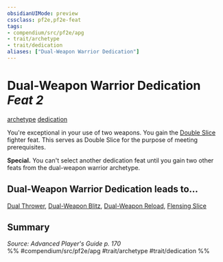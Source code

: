 ```yaml
---
obsidianUIMode: preview
cssclass: pf2e,pf2e-feat
tags:
- compendium/src/pf2e/apg
- trait/archetype
- trait/dedication
aliases: ["Dual-Weapon Warrior Dedication"]
---
```

# Dual-Weapon Warrior Dedication  *Feat 2*  
[archetype](archetype.md "Archetype Feat Trait")  [dedication](dedication.md "Dedication Feat Trait")  


You're exceptional in your use of two weapons. You gain the [Double Slice](double-slice.md) fighter feat. This serves as Double Slice for the purpose of meeting prerequisites.

**Special.** You can't select another dedication feat until you gain two other feats from the dual-weapon warrior archetype.

## Dual-Weapon Warrior Dedication leads to...

[Dual Thrower](dual-thrower-apg.md), [Dual-Weapon Blitz](dual-weapon-blitz-apg.md), [Dual-Weapon Reload](dual-weapon-reload-apg.md), [Flensing Slice](flensing-slice-apg.md)

## Summary

*Source: Advanced Player's Guide p. 170*  
%% #compendium/src/pf2e/apg #trait/archetype #trait/dedication %%